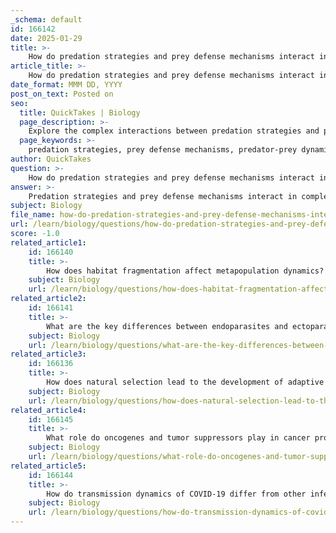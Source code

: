```yaml
---
_schema: default
id: 166142
date: 2025-01-29
title: >-
    How do predation strategies and prey defense mechanisms interact in predator-prey dynamics?
article_title: >-
    How do predation strategies and prey defense mechanisms interact in predator-prey dynamics?
date_format: MMM DD, YYYY
post_on_text: Posted on
seo:
  title: QuickTakes | Biology
  page_description: >-
    Explore the complex interactions between predation strategies and prey defense mechanisms in predator-prey dynamics, examining coevolution, ecosystem impacts, and behavioral changes that shape community structure and biodiversity.
  page_keywords: >-
    predation strategies, prey defense mechanisms, predator-prey dynamics, coevolution, ecosystem structure, ecological implications, behavioral changes, predatory strategies, prey population dynamics, biodiversity
author: QuickTakes
question: >-
    How do predation strategies and prey defense mechanisms interact in predator-prey dynamics?
answer: >-
    Predation strategies and prey defense mechanisms interact in complex ways within predator-prey dynamics, significantly influencing ecosystem structure and function. This interaction can be understood through several key concepts:\n\n1. **Coevolution**: As predators develop more efficient hunting strategies, prey species concurrently evolve advanced methods of evasion and survival. This coevolutionary arms race leads to a dynamic interplay where each group continuously adapts to the other's changes. For instance, predators may develop better sensory capabilities or stealth tactics, while prey might evolve camouflage, speed, or group defense mechanisms.\n\n2. **Defense Mechanisms**: Prey organisms have developed a variety of defense strategies that can be categorized based on their mode (e.g., eluding vs. attacking), reversibility (inducible vs. permanent), and scope (individual vs. cooperative defenses). Common pre-attack defenses include camouflage and mimicry, while post-attack defenses might involve physical adaptations like spines or toxins. These defenses add complexity to predator-prey interactions and can influence prey population dynamics.\n\n3. **Predator Strategies**: Predators employ various hunting strategies, such as pursuit predation, ambush, or social hunting. These strategies can affect prey behavior and population dynamics. For example, the presence of predators may lead prey to alter their habitat use or social structures, such as forming larger groups for collective defense.\n\n4. **Ecosystem Impact**: The interactions between predators and prey can have broader ecological implications. Predation can regulate prey populations, which in turn affects community composition and biodiversity. For instance, by controlling the population of certain prey species, predators can allow for the proliferation of other organisms, thereby influencing the overall health and diversity of ecosystems.\n\n5. **Stabilizing and Destabilizing Mechanisms**: In predator-prey dynamics, both stabilizing and destabilizing mechanisms can be at play. For example, a predator-prey model that includes prey regulation can generate persistent population cycles, while other conditions may lead to population crashes or explosions. The balance between predator efficiency and prey defenses is crucial in determining these outcomes.\n\n6. **Behavioral Changes**: The presence of predators can induce behavioral changes in prey, such as increased vigilance or altered foraging patterns. These behavioral adaptations can further influence the dynamics of the ecosystem, as they may affect the availability of resources and the interactions among different species.\n\nIn summary, the interaction between predation strategies and prey defense mechanisms is a fundamental aspect of ecological dynamics. This interplay not only shapes the evolutionary trajectories of both predators and prey but also has significant implications for community structure and ecosystem health. Understanding these dynamics is essential for grasping the complexities of biological communities and their responses to environmental changes.
subject: Biology
file_name: how-do-predation-strategies-and-prey-defense-mechanisms-interact-in-predatorprey-dynamics.md
url: /learn/biology/questions/how-do-predation-strategies-and-prey-defense-mechanisms-interact-in-predatorprey-dynamics
score: -1.0
related_article1:
    id: 166140
    title: >-
        How does habitat fragmentation affect metapopulation dynamics?
    subject: Biology
    url: /learn/biology/questions/how-does-habitat-fragmentation-affect-metapopulation-dynamics
related_article2:
    id: 166141
    title: >-
        What are the key differences between endoparasites and ectoparasites?
    subject: Biology
    url: /learn/biology/questions/what-are-the-key-differences-between-endoparasites-and-ectoparasites
related_article3:
    id: 166136
    title: >-
        How does natural selection lead to the development of adaptive traits?
    subject: Biology
    url: /learn/biology/questions/how-does-natural-selection-lead-to-the-development-of-adaptive-traits
related_article4:
    id: 166145
    title: >-
        What role do oncogenes and tumor suppressors play in cancer progression?
    subject: Biology
    url: /learn/biology/questions/what-role-do-oncogenes-and-tumor-suppressors-play-in-cancer-progression
related_article5:
    id: 166144
    title: >-
        How do transmission dynamics of COVID-19 differ from other infectious diseases?
    subject: Biology
    url: /learn/biology/questions/how-do-transmission-dynamics-of-covid19-differ-from-other-infectious-diseases
---
```


&nbsp;